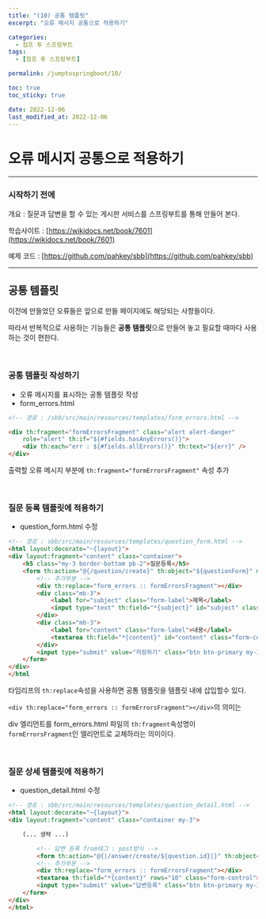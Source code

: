 ```yaml
---
title: "(10) 공통 템플릿"
excerpt: "오류 메시지 공통으로 적용하기"

categories:
  - 점프 투 스프링부트
tags:
  - [점프 투 스프링부트]

permalink: /jumptospringboot/10/

toc: true
toc_sticky: true

date: 2022-12-06
last_modified_at: 2022-12-06
---
```


# 오류 메시지 공통으로 적용하기

---

### 시작하기 전에

개요 : 질문과 답변을 할 수 있는 게시판 서비스를 스프링부트를 통해 만들어 본다.

학습사이트 : [https://wikidocs.net/book/7601](https://wikidocs.net/book/7601)

예제 코드 : [https://github.com/pahkey/sbb](https://github.com/pahkey/sbb)

---

## 공통 템플릿

이전에 만들었던 오류들은 앞으로 만들 페이지에도 해당되는 사항들이다.

따라서 반복적으로 사용하는 기능들은 **공통 템플릿**으로 만들어 놓고 필요할 때마다 사용하는 것이 편한다.

<br/>

### 공통 템플릿 작성하기

- 오류 메시지를 표시하는 공통 템플릿 작성
- form_errors.html

```html
<!-- 경로 : /sbb/src/main/resources/templates/form_errors.html -->

<div th:fragment="formErrorsFragment" class="alert alert-danger" 
    role="alert" th:if="${#fields.hasAnyErrors()}">
    <div th:each="err : ${#fields.allErrors()}" th:text="${err}" />
</div>
```

출력할 오류 메시지 부분에 `th:fragment="formErrorsFragment"` 속성 추가

<br/>

### 질문 등록 템플릿에 적용하기

- question_form.html 수정

```html
<!-- 경로 : sbb/src/main/resources/templates/question_form.html -->
<html layout:decorate="~{layout}">
<div layout:fragment="content" class="container">
    <h5 class="my-3 border-bottom pb-2">질문등록</h5>
    <form th:action="@{/question/create}" th:object="${questionForm}" method="post">
        <!-- 추가부분 -->
        <div th:replace="form_errors :: formErrorsFragment"></div>
        <div class="mb-3">
            <label for="subject" class="form-label">제목</label>
            <input type="text" th:field="*{subject}" id="subject" class="form-control">
        </div>
        <div class="mb-3">
            <label for="content" class="form-label">내용</label>
            <textarea th:field="*{content}" id="content" class="form-control" rows="10"></textarea>
        </div>
        <input type="submit" value="저장하기" class="btn btn-primary my-2">
    </form>
</div>
</html
```

타임리프의 `th:replace`속성을 사용하면 공통 템플릿을 템플릿 내에 삽입할수 있다. 

`<div th:replace="form_errors :: formErrorsFragment"></div>`의 의미는 

div 엘리먼트를 form_errors.html 파일의 `th:fragment`속성명이`formErrorsFragment`인 엘리먼트로 교체하라는 의미이다.

<br/>

### 질문 상세 템플릿에 적용하기

- question_detail.html 수정

```html
<!-- 경로 : sbb/src/main/resources/templates/question_detail.html -->
<html layout:decorate="~{layout}">
<div layout:fragment="content" class="container my-3">

    (... 생략 ...)

        <!-- 답변 등록 from태그 : post방식 -->
        <form th:action="@{|/answer/create/${question.id}|}" th:object="${answerForm}" method="post" class="my-3">
        <!-- 추가부분 -->
        <div th:replace="form_errors :: formErrorsFragment"></div>
        <textarea th:field="*{content}" rows="10" class="form-control"></textarea>
        <input type="submit" value="답변등록" class="btn btn-primary my-2">
    </form>
</div>
</html>
```






<br/><br/><br/><br/><br/>